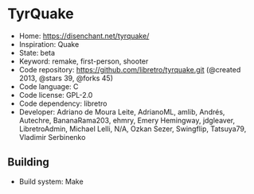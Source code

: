 # TyrQuake

- Home: https://disenchant.net/tyrquake/
- Inspiration: Quake
- State: beta
- Keyword: remake, first-person, shooter
- Code repository: https://github.com/libretro/tyrquake.git (@created 2013, @stars 39, @forks 45)
- Code language: C
- Code license: GPL-2.0
- Code dependency: libretro
- Developer: Adriano de Moura Leite, AdrianoML, amlib, Andrés, Autechre, BananaRama203, ehmry, Emery Hemingway, jdgleaver, LibretroAdmin, Michael Lelli, N/A, Ozkan Sezer, Swingflip, Tatsuya79, Vladimir Serbinenko

## Building

- Build system: Make
